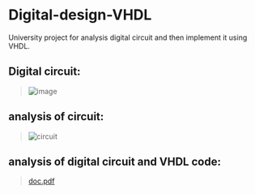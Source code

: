 # Digital-design-VHDL
University project for analysis digital circuit and then implement it using VHDL.


## Digital circuit:
>![image](https://user-images.githubusercontent.com/82968741/211465285-ddf2d2e5-1a34-4120-8d48-3550c6772b21.png)

## analysis of circuit:
>![circuit](https://user-images.githubusercontent.com/82968741/211465502-8839d365-abc6-4f75-a156-bebd2faa75ef.png)

## analysis of digital circuit and VHDL code:
>[doc.pdf](https://github.com/MohammadMahdi80/Digital-design-VHDL/files/10379009/doc.pdf)

